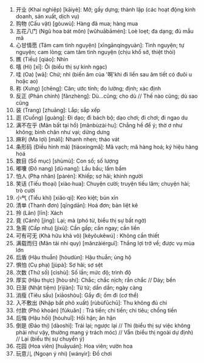 1. 开业 (Khai nghiệp) [kāiyè]: Mở; gầy dựng; thành lập (các hoạt động kinh doanh, sản xuất, dịch vụ)
2. 购物 (Cấu vật) [gòuwù]: Hàng đã mua; hàng mua
3. 五花八门 (Ngũ hoa bát môn) [wǔhuābāmén]: Loè loẹt; đa dạng; đủ mẫu mã
4. 心甘情愿 (Tâm cam tình nguyện) [xīngānqíngyuàn]: Tình nguyện; tự nguyện; cam lòng; cam tâm tình nguyện (chịu khổ sở, thiệt thòi)
5. 瞧 (Tiều) [qiáo]: Nhìn
6. 嘻 (Hi) [xī]: Ôi (biểu thị sự kinh ngạc)
7. 哇 (Oa) [wā]: Chứ; nhỉ (biến âm của '啊'khi đi liền sau âm tiết có đuôi u hoặc ao)
8. 称 (Xưng) [chēng]: Cân; ước tính; đo lường; định; xác định
9. 反正 (Phản chính) [fǎnzhèng]: Dù...cũng; cho dù // Thế nào cũng; dù sao cũng
10. 装 (Trang) [zhuāng]: Lắp; sắp xếp
11. 逛 (Cuồng) [guàng]: Đi dạo; đi bách bộ; dạo chơi; đi chơi; đi ngao du
12. 满不在乎 (Mãn bất tại hồ) [mǎnbùzài·hu]: Chẳng hề để ý; thờ ơ như không; bình chân như vại; dửng dưng
13. 麻利 (Ma lợi) [málì]: Nhanh nhẹn; tháo vát
14. 条形码 (Điều hình mã) [tiáoxíngmǎ]: Mã vạch; mã hàng hoá; ký hiệu hàng hoá
15. 数目 (Số mục) [shùmù]: Con số; số lượng
16. 嘟囔 (Đô nang) [dū·nang]: Lầu bầu; lẩm bẩm
17. 怕人 (Phạ nhân) [pàrén]: Khiếp; sợ hãi; khinh người
18. 笑话 (Tiếu thoại) [xiào·hua]: Chuyện cười; truyện tiếu lâm; chuyện hài; trò cười
19. 小气 (Tiểu khí) [xiǎo·qi]: Keo kiệt; bủn xỉn
20. 清单 (Thanh đơn) [qīngdān]: Hoá đơn; bản liệt kê
21. 拎 (Lân) [līn]: Xách
22. 竟 (Cánh) [jìng]: Lại; mà (phó từ, biểu thị sự bất ngờ)
23. 急需 (Cấp nhu) [jíxū]: Cần gấp; cần ngay; cần liền
24. 可有可无 (Khả hữu khả vô) [kěyǒukěwú] : Không cần thiết
25. 满载而归 (Mãn tải nhi quy) [mǎnzàiérguī]: Thắng lợi trở về; được vụ mùa lớn
26. 后盾 (Hậu thuẫn) [hòudùn]: Hậu thuẫn; ủng hộ
27. 惧怕 (Cụ phạ) [jùpà]: Sợ hãi; sợ sệt
28. 次数 (Thứ số) [cìshù]: Số lần; mức độ; trình độ
29. 厚实 (Hậu thực) [hòu·shi]: Chắc; chắc nịch; rắn chắc // Dày; bền
30. 日渐 (Nhật tiệm) [rìjiàn]: Từ từ; dần dần; ngày càng
31. 消瘦 (Tiêu sấu) [xiāoshòu]: Gầy đi; ốm đi (cơ thể)
32. 入不敷出 (Nhập bất phô xuất) [rùbùfūchū]: Thu không đủ chi
33. 付款 (Phó khoản) [fùkuǎn] : Trả tiền; chi tiền; chi tiêu; chồng tiền
34. 后悔 (Hậu hối) [hòuhuǐ]: Hối hận; ân hận
35. 倒是 (Đảo thị) [dàoshì]: Trái lại; ngược lại // Thì (biểu thị sự việc không phải như vậy, thường mang ý trách móc) // Vẫn (biểu thị ngoài dự định) // Lại (biểu thị sự chuyển ý)
36. 花园 (Hoa viên) [huāyuán]: Hoa viên; vườn hoa
37. 玩意儿 (Ngoạn ý nhi) [wányìr]: Đồ chơi